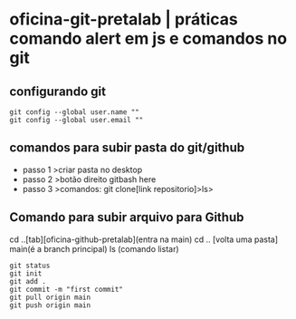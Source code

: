 # oficina-git-pretalab | práticas comando alert em js e comandos no git

## configurando git

```
git config --global user.name ""
git config --global user.email ""

```

## comandos para subir pasta do  git/github

* passo 1 >criar pasta no desktop 
* passo 2 >botão direito gitbash here
* passo 3 >comandos: git clone[link repositorio]>ls>

## Comando para subir arquivo para Github

cd ..[tab][oficina-github-pretalab](entra na main)
cd .. [volta uma pasta]
main(é a branch principal)
ls (comando listar)

```
git status
git init
git add .
git commit -m "first commit"
git pull origin main 
git push origin main 
```
